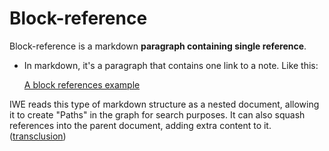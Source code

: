 # Block-reference

Block-reference is a markdown **paragraph containing single reference**.

- In markdown, it's a paragraph that contains one link to a note. Like this:

  [A block references example](document-id.md)

IWE reads this type of markdown structure as a nested document, allowing it to create "Paths" in the graph for search purposes. It can also squash references into the parent document, adding extra content to it. ([transclusion](https://en.wikipedia.org/wiki/Transclusion))
